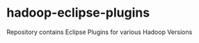 hadoop-eclipse-plugins
======================

Repository contains Eclipse Plugins for various Hadoop Versions
